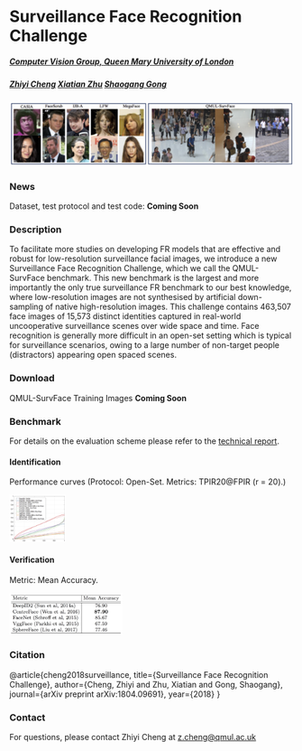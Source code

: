 # Surveillance Face Recognition Challenge
##### [Computer Vision Group, Queen Mary University of London](http://vision.eecs.qmul.ac.uk/)
##### [Zhiyi Cheng](http://www.eecs.qmul.ac.uk/~zc302/)  [Xiatian Zhu](http://www.eecs.qmul.ac.uk/~xiatian/)   [Shaogang Gong](http://www.eecs.qmul.ac.uk/~sgg/)

<img style="width: 700px;" src="./images/web-vs-surv.png" alt="arxiv2018">




### News
Dataset, test protocol and test code: **Coming Soon**
 
### Description
To facilitate more studies on developing FR models that are effective and robust for low-resolution surveillance facial images, we introduce a new Surveillance Face Recognition Challenge, which we call the QMUL-SurvFace benchmark. This new benchmark is the largest and more importantly the only true surveillance FR benchmark to our best knowledge, where low-resolution images are not synthesised by artificial down-sampling of native high-resolution images. This challenge contains 463,507 face images of 15,573 distinct identities captured in real-world uncooperative surveillance scenes over wide space and time. 
Face recognition is generally more difficult in an
open-set setting which is typical for surveillance scenarios,
owing to a large number of non-target people
(distractors) appearing open spaced scenes.

### Download
QMUL-SurvFace Training Images **Coming Soon**

### Benchmark
For details on the evaluation scheme please refer to the [technical report](https://arxiv.org/pdf/1804.09691.pdf). 
#### Identification
Performance curves
(Protocol: Open-Set. Metrics: TPIR20@FPIR (r = 20).)

<img style="width: 100px;" src="./images/all_fr_curves.png" alt="arxiv2018">

#### Verification
Metric: Mean Accuracy.

<img style="width: 200px;" src="./images/verification_result.png" alt="arxiv2018">

### Citation
@article{cheng2018surveillance,
  title={Surveillance Face Recognition Challenge},
  author={Cheng, Zhiyi and Zhu, Xiatian and Gong, Shaogang},
  journal={arXiv preprint arXiv:1804.09691},
  year={2018}
}

### Contact
For questions, please contact Zhiyi Cheng at z.cheng@qmul.ac.uk
